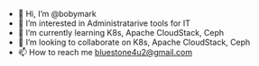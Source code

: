 - 👋 Hi, I’m @bobymark
- 👀 I’m interested in Administratarive tools for IT
- 🌱 I’m currently learning K8s, Apache CloudStack, Ceph
- 💞️ I’m looking to collaborate on K8s, Apache CloudStack, Ceph
- 📫 How to reach me bluestone4u2@gmail.com

<!---
bobymark/bobymark is a ✨ special ✨ repository because its `README.md` (this file) appears on your GitHub profile.
You can click the Preview link to take a look at your changes.
--->
